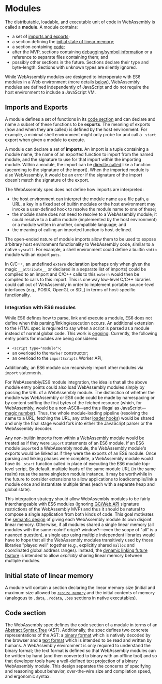 # Modules

The distributable, loadable, and executable unit of code in WebAssembly
is called a **module**. A module contains:
* a set of [imports and exports](Modules.md#imports-and-exports);
* a section defining the [initial state of linear memory](Modules.md#initial-state-of-linear-memory);
* a section containing [code](Modules.md#code-section);
* after the MVP, sections containing [debugging/symbol information](Tooling.md) or
  a reference to separate files containing them; and
* possibly other sections in the future.
Sections declare their type and byte-length. Sections with unknown types are
silently ignored.

While WebAssembly modules are designed to interoperate with ES6 modules
in a Web environment (more details [below](Modules.md#integration-with-es6-modules)),
WebAssembly modules are defined independently of JavaScript and do not require
the host environment to include a JavaScript VM.

## Imports and Exports

A module defines a set of functions in its
[code section](Modules.md#code-section) and can declare and name a subset of
these functions to be **exports**. The meaning of exports (how and when they are
called) is defined by the host environment. For example, a minimal shell
environment might only probe for and call a `_start` export when given a module
to execute.

A module can declare a set of **imports**. An import is a tuple containing a
module name, the name of an exported function to import from the named module,
and the signature to use for that import within the importing module. Within a
module, the import can be [directly called](AstSemantics.md#calls) like a
function (according to the signature of the import). When the imported
module is also WebAssembly, it would be an error if the signature of the import
doesn't match the signature of the export.

The WebAssembly spec does not define how imports are interpreted:
* the host environment can interpret the module name as a file path, a URL,
  a key in a fixed set of builtin modules or the host environment may invoke a
  user-defined hook to resolve the module name to one of these;
* the module name does not need to resolve to a WebAssembly module; it
  could resolve to a builtin module (implemented by the host environment) or a
  module written in another, compatible language; and
* the meaning of calling an imported function is host-defined.

The open-ended nature of module imports allow them to be used to expose
arbitrary host environment functionality to WebAssembly code, similar to a
native `syscall`. For example, a shell environment could define a builtin
`stdio` module with an export `puts`.

In C/C++, an undefined `extern` declaration (perhaps only when given the
magic `__attribute__` or declared in a separate list of imports) could be
compiled to an import and C/C++ calls to this `extern` would then be compiled
to calls to this import. This is one way low-level C/C++ libraries could call
out of WebAssembly in order to implement portable source-level interfaces
(e.g., POSIX, OpenGL or SDL) in terms of host-specific functionality.

### Integration with ES6 modules

While ES6 defines how to parse, link and execute a module, ES6 does not
define when this parsing/linking/execution occurs. An additional extension
to the HTML spec is required to say when a script is parsed as a module instead
of normal global code. This work is [ongoing](http://TODO-link-to-loader-level-0-repo).
Currently, the following entry points for modules are being considered:
* `<script type="module">`;
* an overload to the `Worker` constructor;
* an overload to the `importScripts` Worker API;

Additionally, an ES6 module can recursively import other modules via `import`
statements.

For WebAssembly/ES6 module integration, the idea is that all the above module
entry points could also load WebAssembly modules simply by passing the URL of a
WebAssembly module. The distinction of whether the module was WebAssembly or ES6
code could be made by namespacing or by content sniffing the first bytes of the
fetched resource (which, for WebAssembly, would be a non-ASCII&mdash;and thus
illegal as JavaScript&mdash;[magic number](https://en.wikipedia.org/wiki/Magic_number_%28programming%29)).
Thus, the whole module-loading pipeline (resolving the name to a URL, fetching
the URL, any other [loader hooks](http://whatwg.github.io/loader/)) would be
shared and only the final stage would fork into either the JavaScript parser or
the WebAssembly decoder.

Any non-builtin imports from within a WebAssembly module would be treated as
if they were `import` statements of an ES6 module. If an ES6 module `import`ed
a WebAssembly module, the WebAssembly module's exports would be linked as if
they were the exports of an ES6 module. Once parsing and linking phases
were complete, a WebAssembly module would have its `_start` function called in
place of executing the ES6 module top-level script. By default, multiple 
loads of the same module URL (in the same realm) reuse the same singleton
module instance. It may be worthwhile in the future to consider extensions to
allow applications to load/compile/link a module once and instantiate multiple
times (each with a separate heap and global state).

This integration strategy should allow WebAssembly modules to be fairly
interchangeable with ES6 modules (ignoring 
[GC/Web API](FutureFeatures.md#gc/dom-integration) signature restrictions of the
WebAssembly MVP) and thus it should be natural to compose a single application
from both kinds of code. This goal motivates the 
[semantic design](AstSemantics.md#linear-memory) of giving each WebAssembly
module its own disjoint linear memory. Otherwise, if all modules shared a single
linear memory (all modules with the same realm? origin? window?&mdash;even the
scope of "all" is a nuanced question), a single app using multiple
independent libraries would have to hope that all the WebAssembly modules
transitively used by those libraries "played well" together (e.g., explicitly
shared `malloc` and coordinated global address ranges). Instead, the
[dynamic linking future feature](FutureFeatures.md#dynamic-linking) is intended
to allow *explicitly* sharing linear memory between multiple modules.

## Initial state of linear memory

A module will contain a section declaring the linear memory size (initial and
maximum size allowed by [`resize_memory`](AstSemantics.md#resizing) and the
initial contents of memory (analogous to `.data`, `.rodata`, `.bss` sections in
native executables).

## Code section

The WebAssembly spec defines the code section of a module in terms of an
[Abstract Syntax Tree](AstSemantics.md) (AST). Additionally, the spec defines
two concrete representations of the AST: a [binary format](BinaryEncoding.md)
which is natively decoded by the browser and a [text format](TextFormat.md)
which is intended to be read and written by humans. A WebAssembly environment
is only required to understand the binary format; the text format is defined so
that WebAssembly modules can be written by hand (and then converted to binary
with an offline tool) and so that developer tools have a well-defined text
projection of a binary WebAssembly module. This design separates the concerns
of specifying and reasoning about behavior, over-the-wire size and compilation
speed, and ergonomic syntax.

